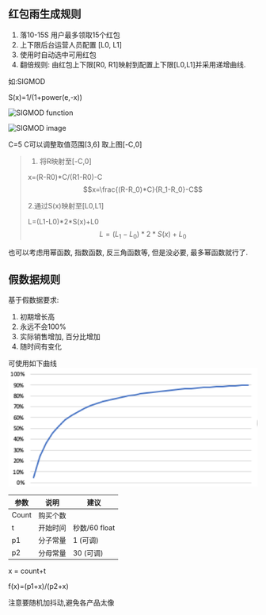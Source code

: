 ## 红包雨生成规则
1. 落10-15S 用户最多领取15个红包
2. 上下限后台运营人员配置 [L0, L1]
3. 使用时自动选中可用红包
4. 翻倍规则: 由红包上下限[R0, R1]映射到配置上下限[L0,L1]并采用递增曲线. 

如:SIGMOD 

S(x)=1/(1+power(e,-x))

![SIGMOD function](https://gss3.bdstatic.com/-Po3dSag_xI4khGkpoWK1HF6hhy/baike/s%3D99/sign=a46bd6f1dd33c895a27e9472d01340df/0df3d7ca7bcb0a4659502a5f6f63f6246b60af62.jpg)

![SIGMOD image](https://www.missshi.cn/static/files/591/5989cee6e519f50ef7000031/13/images/803410fe2e9a6fc695759034004f0888.png)

C=5
C可以调整取值范围[3,6]
取上图[-C,0]

> 1. 将R映射至[-C,0] 
> 
> x=(R-R0)\*C/(R1-R0)-C  
> $$x=\frac{(R-R_0)*C}{R_1-R_0}-C$$
> 
>  2.通过S(x)映射至[L0,L1]
>
> L=(L1-L0)\*2\*S(x)+L0
> $$L=(L_1-L_0)*2*S(x)+L_0$$
> 


也可以考虑用幂函数, 指数函数, 反三角函数等, 但是没必要, 最多幂函数就行了.

## 假数据规则
基于假数据要求:

1. 初期增长高
2. 永远不会100%
3. 实际销售增加, 百分比增加
4. 随时间有变化

可使用如下曲线
![data curve](datacurve.png)

参数 | 说明 | 建议 
---- | ---- | ---
Count | 购买个数
t | 开始时间 | 秒数/60 float
p1 | 分子常量 | 1 (可调)
p2 | 分母常量 | 30 (可调) 

x = count+t

f(x)=(p1+x)/(p2+x)

注意要随机加抖动,避免各产品太像
